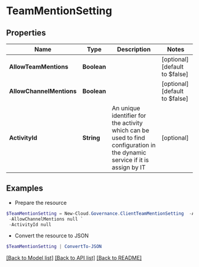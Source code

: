 # TeamMentionSetting
## Properties

Name | Type | Description | Notes
------------ | ------------- | ------------- | -------------
**AllowTeamMentions** | **Boolean** |  | [optional] [default to $false]
**AllowChannelMentions** | **Boolean** |  | [optional] [default to $false]
**ActivityId** | **String** | An unique identifier for the activity which can be used to find configuration in the dynamic service if it is assign by IT | [optional] 

## Examples

- Prepare the resource
```powershell
$TeamMentionSetting = New-Cloud.Governance.ClientTeamMentionSetting  -AllowTeamMentions null `
 -AllowChannelMentions null `
 -ActivityId null
```

- Convert the resource to JSON
```powershell
$TeamMentionSetting | ConvertTo-JSON
```

[[Back to Model list]](../README.md#documentation-for-models) [[Back to API list]](../README.md#documentation-for-api-endpoints) [[Back to README]](../README.md)

